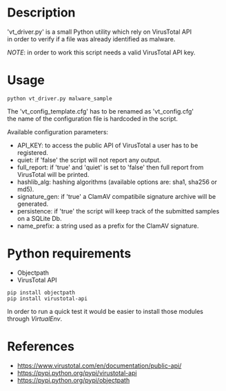 Description
===========

'vt_driver.py' is a small Python utility which rely on VirusTotal API  
in order to verify if a file was already identified as malware.

*NOTE*: in order to work this script needs a valid VirusTotal API key.

Usage
=====

```
python vt_driver.py malware_sample
```

The 'vt_config_template.cfg' has to be renamed as 'vt_config.cfg'  
the name of the configuration file is hardcoded in the script.

Available configuration parameters:

- API_KEY: to access the public API of VirusTotal a user has to be registered.
- quiet: if 'false' the script will not report any output.
- full_report: if 'true' and 'quiet' is set to 'false' then full report from VirusTotal will be printed.
- hashlib_alg: hashing algorithms (available options are: sha1, sha256 or md5).
- signature_gen: if 'true' a ClamAV compatibile signature archive will be generated.
- persistence: if 'true' the script will keep track of the submitted samples on a SQLite Db.
- name_prefix: a string used as a prefix for the ClamAV signature.

Python requirements
===================

- Objectpath
- VirusTotal API

```
pip install objectpath
pip install virustotal-api
```

In order to run a quick test it would be easier to install those modules through _VirtualEnv_.

References
==========

- https://www.virustotal.com/en/documentation/public-api/
- https://pypi.python.org/pypi/virustotal-api
- https://pypi.python.org/pypi/objectpath

